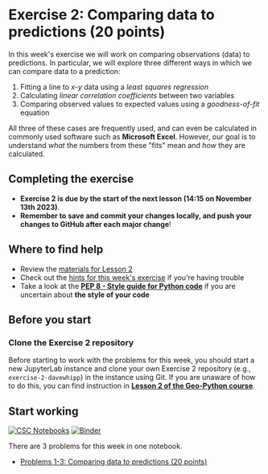 # Exercise 2: Comparing data to predictions (20 points)

In this week's exercise we will work on comparing observations (data) to predictions. In particular, we will explore three different ways in which we can compare data to a prediction:

1. Fitting a line to *x-y* data using a *least squares regression*
2. Calculating *linear correlation coefficients* between two variables
3. Comparing observed values to expected values using a *goodness-of-fit* equation

All three of these cases are frequently used, and can even be calculated in commonly used software such as **Microsoft Excel**. However, our goal is to understand *what* the numbers from these "fits" mean and *how* they are calculated.

## Completing the exercise

- **Exercise 2 is due by the start of the next lesson (14:15 on November 13th 2023)**.
- **Remember to save and commit your changes locally, and push your changes to GitHub after each major change**!

## Where to find help

- Review the [materials for Lesson 2](https://introqg-site.readthedocs.io/en/latest/lessons/L2/overview.html)
- Check out the [hints for this week's exercise](https://introqg-site.readthedocs.io/en/latest/lessons/L2/exercise-2.html#general-hints-for-exercise-2) if you're having trouble
- Take a look at the **[PEP 8 - Style guide for Python code](https://www.python.org/dev/peps/pep-0008/)** if you are uncertain about **the style of your code**

## Before you start

### Clone the Exercise 2 repository

Before starting to work with the problems for this week, you should start a new JupyterLab instance and clone your own Exercise 2 repository (e.g., `exercise-2-davewhipp`) in the instance using Git. If you are unaware of how to do this, you can find instruction in [**Lesson 2 of the Geo-Python course**](https://geo-python-site.readthedocs.io/en/latest/lessons/L2/git-basics.html#clone-a-repository-from-github).

## Start working

[![CSC Notebooks](https://img.shields.io/badge/launch-CSC%20notebook-blue.svg)](https://notebooks.csc.fi/)
[![Binder](https://mybinder.org/badge.svg)](https://mybinder.org/v2/gh/introqg/notebooks/master?urlpath=lab)

There are 3 problems for this week in one notebook.

- [Problems 1-3: Comparing data to predictions (20 points)](Exercise-2-problems-1-3.ipynb)